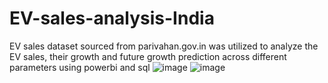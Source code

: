 # EV-sales-analysis-India
EV sales dataset sourced from parivahan.gov.in was utilized to analyze the EV sales, their growth and future growth prediction across different parameters using powerbi and sql
![image](https://github.com/user-attachments/assets/f61815d6-5e37-4f7d-97e7-aa0b23a0f9ee)
![image](https://github.com/user-attachments/assets/1bd01552-abba-4356-af58-c0db79130b90)
